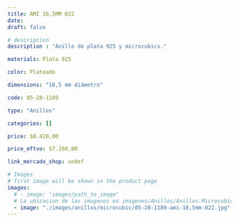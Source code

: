 ```yaml
---
title: AMI 16,5MM 022
date: 
draft: false

# descripcion
description : "Anillo de plata 925 y microcubics."

materials: Plata 925

color: Plateado

dimensions: "16,5 mm diámetro"

code: 05-28-1189

type: "Anillos"

categories: []

price: $8.420,00

price_eftvo: $7.160,00

link_mercado_shop: undef

# Images
# first image will be shown in the product page
images:
  # - image: "images/path_to_image"
  # La ubicacion de las imagenes es imagenes/Anillos/Anillos.Microcubic/05-28-1189-ami-16,5mm-022
  - image: "./images/anillos/microcubic/05-28-1189-ami-16,5mm-022.jpg"
---
```


